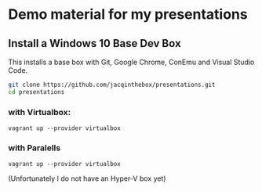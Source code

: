 # Demo material for my presentations

## Install a Windows 10 Base Dev Box
This installs a base box with Git, Google Chrome, ConEmu and Visual Studio Code.

```bash
git clone https://github.com/jacqinthebox/presentations.git
cd presentations
```
### with Virtualbox:
```
vagrant up --provider virtualbox 
```
### with Paralells
```
vagrant up --provider virtualbox 
```

(Unfortunately I do not have an Hyper-V box yet)

